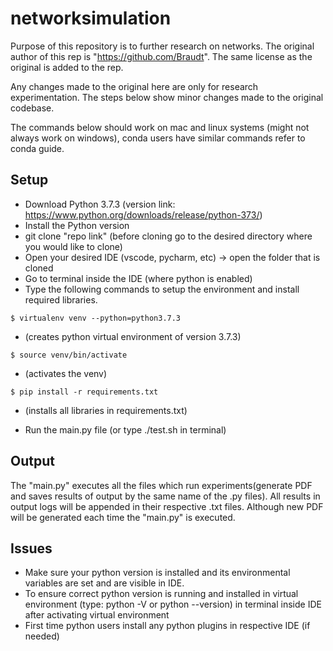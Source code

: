 # networksimulation

Purpose of this repository is to further research on networks. The original author of this rep is "https://github.com/Braudt". The same license as the original is added to the rep. 

Any changes made to the original here are only for research experimentation. The steps below show minor changes made to the original codebase.

The commands below should work on mac and linux systems (might not always work on windows), conda users have similar commands refer to conda guide.

Setup
-----
* Download Python 3.7.3 (version link: https://www.python.org/downloads/release/python-373/)
* Install the Python version
* git clone "repo link" (before cloning go to the desired directory where you would like to clone)
* Open your desired IDE (vscode, pycharm, etc) -> open the folder that is cloned
* Go to terminal inside the IDE (where python is enabled)
* Type the following commands to setup the environment and install required libraries.

```
$ virtualenv venv --python=python3.7.3
```
  - (creates python virtual environment of version 3.7.3)
```
$ source venv/bin/activate
```
  - (activates the venv)
```
$ pip install -r requirements.txt
```
  - (installs all libraries in requirements.txt)

* Run the main.py file (or type ./test.sh in terminal)

Output
------

The "main.py" executes all the files which run experiments(generate PDF and saves results of output by the same name of the .py files). All results in output logs will be appended in their respective .txt files. Although new PDF will be generated each time the "main.py" is executed.

Issues
------
* Make sure your python version is installed and its environmental variables are set and are visible in IDE.
* To ensure correct python version is running and installed in virtual environment (type: python -V or python --version) in terminal inside IDE after activating virtual environment
* First time python users install any python plugins in respective IDE (if needed)
